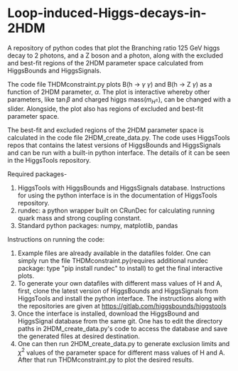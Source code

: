 # Loop-induced-Higgs-decays-in-2HDM
A repository of python codes that plot the Branching ratio 125 GeV higgs decay to 2 photons, and a Z boson and a photon, along with the excluded and best-fit regions of the 2HDM parameter space calculated from HiggsBounds and HiggsSignals. 

The code file THDMconstraint.py plots B(h $\rightarrow$ $\gamma$ $\gamma$) and B(h $\rightarrow$ Z $\gamma$) as a function of 2HDM parameter, $\alpha$. The plot is interactive whereby other parameters, like $\tan \beta$ and charged higgs mass($m_{H^{\pm}}$), can be changed with a slider. Alongside, the plot also has regions of excluded and best-fit parameter space.

The best-fit and excluded regions of the 2HDM parameter space is calculated in the code file 2HDM_create_data.py. The code uses HiggsTools repos that contains the latest versions of HiggsBounds and HiggsSignals and can be run with a built-in python interface. The details of it can be seen in the HiggsTools repository.

Required packages-
1. HiggsTools with HiggsBounds and HiggsSignals database. Instructions for using the python interface is in the documentation of HiggsTools repository.
2. rundec: a python wrapper built on CRunDec for calculating running quark mass and strong coupling constant.
3. Standard python packages: numpy, matplotlib, pandas

Instructions on running the code:
1. Example files are already available in the datafiles folder. One can simply run the file THDMconstraint.py(requires additional rundec package: type "pip install rundec" to install) to get the final interactive plots.
2. To generate your own datafiles with different mass values of H and A, first, clone the latest version of HiggsBounds and HiggsSignals from HiggsTools and install the python interface. The instructions along with the repositories are given at https://gitlab.com/higgsbounds/higgstools
3. Once the interface is installed, download the HiggsBound and HiggsSignal database from the same git. One has to edit the directory paths in 2HDM_create_data.py's code to access the database and save the generated files at desired destination.
4. One can then run 2HDM_create_data.py to generate exclusion limits and $\chi^2$ values of the parameter space for different mass values of H and A. After that run THDMconstraint.py to plot the desired results.
